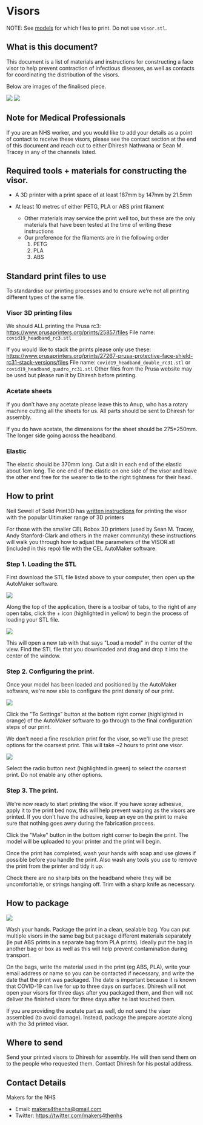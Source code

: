 # Visors

NOTE: See [models](models.md) for which files to print. Do not use `visor.stl`.

## What is this document?

This document is a list of materials and instructions for constructing a face visor to help prevent contraction of infectious diseases, as well as contacts for coordinating the distribution of the visors.

Below are images of the finalised piece.

![](images/visor-front.jpg)
![](images/visor-right.jpg)

## Note for Medical Professionals

If you are an NHS worker, and you would like to add your details as a point of contact to receive these visors, please see the contact section at the end of this document and reach out to either Dhiresh Nathwana or Sean M. Tracey in any of the channels listed.

## Required tools + materials for constructing the visor.

- A 3D printer with a print space of at least 187mm by 147mm by 21.5mm

- At least 10 metres of either PETG, PLA or ABS print filament
    - Other materials may service the print well too, but these are the only materials that have been tested at the time of writing these instructions
    - Our preference for the filaments are in the following order
        1. PETG
        2. PLA
        3. ABS

## Standard print files to use

To standardise our printing processes and to ensure we’re not all printing different types of the same file.

### Visor 3D printing files

We should ALL printing the Prusa rc3: https://www.prusaprinters.org/prints/25857/files File name: `covid19_headband_rc3.stl`

If you would like to stack the prints please only use these: https://www.prusaprinters.org/prints/27267-prusa-protective-face-shield-rc31-stack-versions/files File name: `covid19_headband_double_rc31.stl` or `covid19_headband_quadro_rc31.stl`
Other files from the Prusa website may be used but please run it by Dhiresh before printing.

### Acetate sheets

If you don’t have any acetate please leave this to Anup, who has a rotary machine cutting all the sheets for us. All parts should be sent to Dhiresh for assembly.

If you do have acetate, the dimensions for the sheet should be 275*250mm. The longer side going across the headband.

### Elastic

The elastic should be 370mm long. Cut a slit in each end of the elastic about 1cm long. Tie one end of the elastic on one side of the visor and leave the other end free for the wearer to tie to the right tightness for their head.


## How to print

Neil Sewell of Solid Print3D has [written instructions](https://www.solidprint3d.co.uk/a-guide-to-printing-face-shields-battling-covid19-one-3d-print-at-a-time/) for printing the visor with the popular Ultimaker range of 3D printers

For those with the smaller CEL Robox 3D printers (used by Sean M. Tracey, Andy Stanford-Clark and others in the maker community) these instructions will walk you through how to adjust the parameters of the VISOR.stl (included in this repo) file with the CEL AutoMaker software.

### Step 1. Loading the STL

First download the STL file listed above to your computer, then open up the AutoMaker software.

![](images/1.png)

Along the top of the application, there is a toolbar of tabs, to the right of any open tabs, click the + icon (highlighted in yellow) to begin the process of loading your STL file.

![](images/2.png)

This will open a new tab with that says "Load a model" in the center of the view. Find the STL file that you downloaded and drag and drop it into the center of the window.

### Step 2. Configuring the print.

Once your model has been loaded and positioned by the AutoMaker software, we're now able to configure the print density of our print.

![](images/4d.png)

Click the "To Settings" button at the bottom right corner (highlighted in orange) of the AutoMaker software to go through to the final configuration steps of our print.

We don't need a fine resolution print for the visor, so we'll use the preset options for the coarsest print. This will take ~2 hours to print one visor.

![](images/5.png)


Select the radio button next (highlighted in green) to select the coarsest print. Do not enable any other options.

### Step 3. The print.

We're now ready to start printing the visor. If you have spray adhesive, apply it to the print bed now, this will help prevent warping as the visors are printed. If you don't have the adhesive, keep an eye on the print to make sure that nothing goes awry during the fabrication process.

Click the "Make" button in the bottom right corner to begin the print. The model will be uploaded to your printer and the print will begin.

Once the print has completed, wash your hands with soap and use gloves if possible before you handle the print. Also wash any tools you use to remove the print from the printer and tidy it up.

Check there are no sharp bits on the headband where they will be uncomfortable, or strings hanging off. Trim with a sharp knife as necessary.


## How to package

![](images/6.jpg)

Wash your hands. Package the print in a clean, sealable bag. You can put multiple visors in the same bag but package different materials separately (ie put ABS prints in a separate bag from PLA prints). Ideally put the bag in another bag or box as well as this will help prevent contamination during transport.

On the bags, write the material used in the print (eg ABS, PLA), write your email address or name so you can be contacted if necessary, and write the date that the print was packaged. The date is important because it is known that COVID-19 can live for up to three days on surfaces. Dhiresh will not open your visors for three days after you packaged them, and then will not deliver the finished visors for three days after he last touched them.

If you are providing the acetate part as well, do not send the visor assembled (to avoid damage). Instead, package the prepare acetate along with the 3d printed visor.


## Where to send

Send your printed visors to Dhiresh for assembly. He will then send them on to the people who requested them. Contact Dhiresh for his postal address.

## Contact Details

Makers for the NHS
 - Email: makers4thenhs@gmail.com
 - Twitter: https://twitter.com/makers4thenhs
